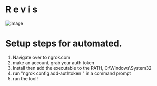 # R e v i s
![image](https://github.com/user-attachments/assets/40f4321c-e40a-4fd8-bd2c-c8ad04903004)

# Setup steps for automated.  

1. Navigate over to ngrok.com
2. make an account, grab your auth token
3. Install then add the executable to the PATH, C:\Windows\System32
4. run "ngrok config add-authtoken <auth token>" in a command prompt
5. run the tool!

